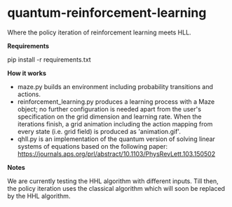 # quantum-reinforcement-learning

Where the policy iteration of reinforcement learning meets HLL.

**Requirements**

pip install -r requirements.txt

**How it works**

- maze.py builds an environment including probability transitions and actions.
- reinforcement_learning.py produces a learning process with a Maze object; no further configuration is needed apart from the user's specification on the grid dimension and learning rate. When the iterations finish, a grid animation including the action mapping from every state (i.e. grid field) is produced as 'animation.gif'.
- qhll.py is an implementation of the quantum version of solving linear systems of equations based on the following paper: https://journals.aps.org/prl/abstract/10.1103/PhysRevLett.103.150502

**Notes**

We are currently testing the HHL algorithm with different inputs. Till then, the policy iteration uses the classical algorithm which will soon be replaced by the HHL algorithm.
